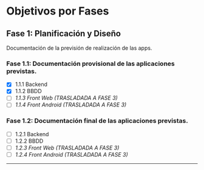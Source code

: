 # Objetivos por Fases

## Fase 1: Planificación y Diseño 

Documentación de la previsión de realización de las apps.

### Fase 1.1: Documentación provisional de las aplicaciones previstas. 
- [x] 1.1.1 Backend
- [x] 1.1.2 BBDD
- [ ] _1.1.3 Front Web (TRASLADADA A FASE 3)_
- [ ] _1.1.4 Front Android (TRASLADADA A FASE 3)_

### Fase 1.2: Documentación final de las aplicaciones previstas.
- [ ] 1.2.1 Backend
- [ ] 1.2.2 BBDD
- [ ] _1.2.3 Front Web (TRASLADADA A FASE 3)_
- [ ] _1.2.4 Front Android (TRASLADADA A FASE 3)_

---
<!--
## Fase 2: Desarrollo

### Fase 2.1: Diseño
- [ ] Crear prototipos o bocetos iniciales.
- [ ] Definir arquitectura y estructura.
- [ ] Establecer estándares de calidad.

### Fase 2.2: Implementación
- [ ] Desarrollar funcionalidades principales.
- [ ] Integrar sistemas y herramientas.
- [ ] Realizar pruebas unitarias.

---

## Fase 3: Evaluación
### Fase 3.1: Pruebas y Validación
- [ ] Realizar pruebas de integración.
- [ ] Identificar errores y optimizar código.
- [ ] Validar cumplimiento de requisitos.

### Fase 3.2: Retroalimentación y Ajustes
- [ ] Recoger opiniones de usuarios clave.
- [ ] Implementar mejoras necesarias.
- [ ] Revisión final antes del lanzamiento.

---

## Fase 4: Implementación
### Fase 4.1: Lanzamiento
- [ ] Desplegar en entorno de producción.
- [ ] Realizar monitoreo inicial.
- [ ] Capacitar a usuarios y equipo.

### Fase 4.2: Optimización Post-Lanzamiento
- [ ] Analizar métricas de desempeño.
- [ ] Resolver incidencias y mejoras.
- [ ] Ajustar estrategias según necesidades.

---

## Fase 5: Mantenimiento y Escalabilidad
### Fase 5.1: Soporte Continuo
- [ ] Establecer protocolos de mantenimiento.
- [ ] Monitoreo y resolución de incidencias.
- [ ] Gestión de actualizaciones.

### Fase 5.2: Escalabilidad
- [ ] Evaluar nuevas oportunidades de crecimiento.
- [ ] Implementar mejoras a largo plazo.
- [ ] Adaptarse a cambios del mercado.
-->
